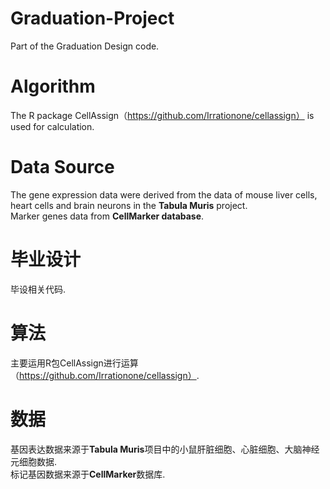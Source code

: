 # Graduation-Project
Part of the Graduation Design code.  

# Algorithm
The R package CellAssign（https://github.com/Irrationone/cellassign） is used for calculation.  

# Data Source
The gene expression data were derived from the data of mouse liver cells, heart cells and brain neurons in the **Tabula Muris** project.  
Marker genes data from **CellMarker database**.  

  
# 毕业设计
毕设相关代码.  

# 算法
主要运用R包CellAssign进行运算（https://github.com/Irrationone/cellassign）.  

# 数据
基因表达数据来源于**Tabula Muris**项目中的小鼠肝脏细胞、心脏细胞、大脑神经元细胞数据.  
标记基因数据来源于**CellMarker**数据库.  
